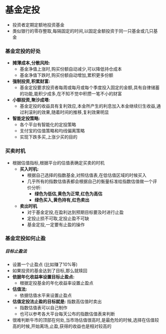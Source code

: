 # 基金定投
- 投资者定期定额地投资基金
- 类似银行的零存整取,每隔固定的时间,以固定金额投资于同一只基金或几只基金
### 基金定投的好处
- **摊薄成本,分散风险:**
  - 基金净值上涨时,购买份额自动减少,可以降低持仓成本
  - 基金净值下跌时,购买份额自动增加,累积更多份额
- **强制投资,积累财富:**
  - 基金定投要求投资者每周或每月或每个季度投入固定的金额,具有自律储蓄的功能,能积少成多,在不知不觉中积攒一笔不小的财富
- **小额投资,聚沙成塔:**
  - 基金定投的收益具有复利效应,本金所产生的利息加入本金继续衍生收益,通过利滚利的效果,随着时间的推移,复利效果明显
- **智能定投策略:**
  - 各个平台有智能化的定投策略
  - 支付宝的估值策略和均线偏离策略
  - 实现下跌多买,上涨少买的目的
### 买卖时机
- 根据估值指标,根据平台的估值表确定买卖的时机
  - **买入时机:**
    - 根据自己选择的指数基金,对照估值表,在低估值区域的时候买入
	- 几乎所有的指数估值表都会根据自己的衡量标准给指数估值做一个评价分析:
	  - **绿色为低估,黄色为正常,红色为高估**
	  - **绿色买入,黄色持有,红色卖出**
  - **卖出时机**
	- 对于基金定投,在盈利达到预期目标要及时进行止盈
	- 定投止损不可取,定投止盈不可缺
	- 基金定投,一定要有止盈的操作
### 基金定投如何止盈
##### 目标止盈法
- 设置一个止盈点 (比如赚了10%等)
- 如果投资的基金达到了目标,那么就赎回
- **依据年化收益率设置目标止盈点:**
  - 根据定投基金的年化收益率设置止盈点
- **估值法:**
  - 依据估值水平来设置止盈点
- **估值定投法止盈的目标就是:** 指数高估值时卖出
  - 指数估值表可以自己制作
  - 也可以参考各大平台每天公布的指数估值表来判断
- 很难判断牛市的顶部在何处,当市场估值很高时,是最危险的时候,选择在估值较高的时候,开始离场,止盈,获得的收益也是相对较高的
